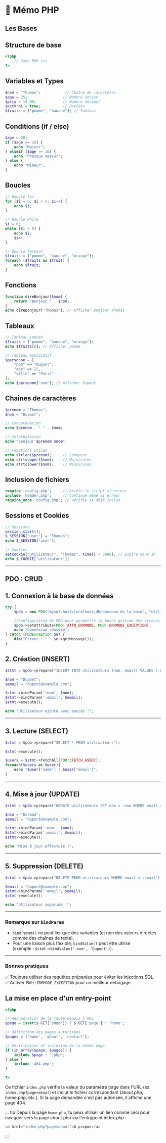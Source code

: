 # 📌 Mémo PHP

## Les Bases

## Structure de base
```php
<?php
    // Code PHP ici
?>
```

## Variables et Types
```php
$nom = "Thomas";           // Chaîne de caractères
$age = 25;                // Nombre entier
$prix = 19.99;            // Nombre décimal
$estVrai = true;          // Booléen
$fruits = ["pomme", "banane"]; // Tableau
```

## Conditions (if / else)
```php
$age = 20;
if ($age >= 18) {
    echo "Majeur";
} elseif ($age >= 16) {
    echo "Presque majeur";
} else {
    echo "Mineur";
}
```

## Boucles
```php
// Boucle for
for ($i = 0; $i < 5; $i++) {
    echo $i;
}

// Boucle while
$i = 0;
while ($i < 5) {
    echo $i;
    $i++;
}

// Boucle foreach
$fruits = ["pomme", "banane", "orange"];
foreach ($fruits as $fruit) {
    echo $fruit;
}
```

## Fonctions
```php
function direBonjour($nom) {
    return "Bonjour " . $nom;
}
echo direBonjour("Thomas"); // Affiche: Bonjour Thomas
```

## Tableaux
```php
// Tableau indexé
$fruits = ["pomme", "banane", "orange"];
echo $fruits[0]; // Affiche: pomme

// Tableau associatif
$personne = [
    "nom" => "Dupont",
    "age" => 25,
    "ville" => "Paris"
];
echo $personne["nom"]; // Affiche: Dupont
```

## Chaînes de caractères
```php
$prenom = "Thomas";
$nom = "Dupont";

// Concaténation
echo $prenom . " " . $nom;

// Interpolation
echo "Bonjour $prenom $nom";

// Fonctions utiles
echo strlen($prenom);     // Longueur
echo strtoupper($nom);    // Majuscules
echo strtolower($nom);    // Minuscules
```

## Inclusion de fichiers
```php
require 'config.php';     // Arrête le script si erreur
include 'header.php';     // Continue même si erreur
require_once 'config.php'; // Vérifie si déjà inclus
```

## Sessions et Cookies
```php
// Sessions
session_start();
$_SESSION['user'] = "Thomas";
echo $_SESSION['user'];

// Cookies
setcookie("utilisateur", "Thomas", time() + 3600); // Expire dans 1h
echo $_COOKIE['utilisateur'];
```
---


##  PDO : CRUD

## 1. Connexion à la base de données

```php
try {
    $pdo = new PDO("mysql:host=localhost;dbname=nom_de_la_base", "utilisateur", "mot_de_passe");

    //Configuration de PDO pour permettre la bonne gestion des erreurs
    $pdo->setAttribute(PDO::ATTR_ERRMODE, PDO::ERRMODE_EXCEPTION);
    echo "Connexion réussie";
} catch (PDOException $e) {
    die("Erreur : " . $e->getMessage());
}
```

## 2. Création (INSERT)

```php
$stmt = $pdo->prepare("INSERT INTO utilisateurs (nom, email) VALUES (:nom, :email)");

$nom = "Dupont";
$email = "dupont@example.com";

$stmt->bindParam(':nom', $nom);
$stmt->bindParam(':email', $email);
$stmt->execute();

echo "Utilisateur ajouté avec succès !";
```

---

## 3. Lecture (SELECT)

```php
$stmt = $pdo->prepare("SELECT * FROM utilisateurs");

$stmt->execute();

$users = $stmt->fetchAll(PDO::FETCH_ASSOC);
foreach($users as $user){
    echo "$user['name'] : $user['email']";
}
```

---

## 4. Mise à jour (UPDATE)

```php
$stmt = $pdo->prepare("UPDATE utilisateurs SET nom = :nom WHERE email = :email");

$nom = "Durand";
$email = "dupont@example.com";

$stmt->bindParam(':nom', $nom);
$stmt->bindParam(':email', $email);
$stmt->execute();

echo "Mise à jour effectuée !";
```

---

## 5. Suppression (DELETE)

```php
$stmt = $pdo->prepare("DELETE FROM utilisateurs WHERE email = :email");

$email = "dupont@example.com";
$stmt->bindParam(':email', $email);
$stmt->execute();

echo "Utilisateur supprimé !";
```

---

### Remarque sur `bindParam`
- `bindParam()` ne peut lier que des variables (et non des valeurs directes comme des chaînes de texte).
- Pour une liaison plus flexible, `bindValue()` peut être utilisé   
(exemple : `$stmt->bindValue(':nom', 'Dupont')`).

---

### Bonnes pratiques
✅ Toujours utiliser des requêtes préparées pour éviter les injections SQL.  
✅ Activer `PDO::ERRMODE_EXCEPTION` pour un meilleur débogage.  


## La mise en place d'un entry-point

```php
<?php

// Récupération de la route depuis l'URL
$page = isset($_GET['page']) ? $_GET['page'] : 'home';

// Définition des pages autorisées
$pages = ['home', 'about', 'contact'];

// Vérification et inclusion de la bonne page
if (in_array($page, $pages)) {
    include $page . '.php';
} else {
    include '404.php';
}

?>

```

Ce fichier `index.php` vérifie la valeur du paramètre page dans l'URL (ex. `index.php?page=about`) et inclut le fichier correspondant (about.php, home.php, etc.). 
Si la page demandée n'est pas autorisée, il affiche une page 404.

::: tip
Depuis la page `home.php`, tu peux utiliser un lien comme ceci pour naviguer vers la page about.php via l'entrypoint index.php :

```php
<a href="index.php?page=about">À propos</a>
```

:::